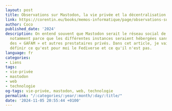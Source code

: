 ```yaml
---
layout: post
title: Observations sur Mastodon, la vie privée et la décentralisation
link: https://corentin.eu/books/memos-informatique/page/observations-sur-mastodon-la-vie-privee-et-la-decentralisation
author: Coco
published_date: '2024'
description: On entend souvent que Mastodon serait le réseau social de la vie privée,
  notamment parce que les différentes instances seraient hébergées sans intervention
  des « GAFAM » et autres prestataires privés. Dans cet article, je vais essayer de
  définir ce qu'est pour moi le Fediverse et ce qu'il n'est pas.
language: fr
categories:
- Liens
tags:
- vie-privée
- mastodon
- web
- technologie
og-tags: vie-privée, mastodon, web, technologie
permalink: "/:categories/:year/:month/:day/:title/"
date: '2024-11-05 20:55:44 +0100'
---
```

